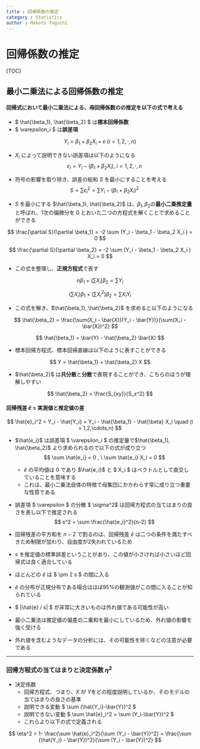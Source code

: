 ```yaml
---
title : 回帰係数の推定
category : Statistics
author : Makoto Yaguchi
---
```


# 回帰係数の推定

[TOC]


## 最小二乗法による回帰係数の推定

#### 回帰式において最小二乗法による、母回帰係数のの推定を以下の式で考える
- $ \hat{\beta_1}, \hat{\beta_2} $ は**標本回帰係数**
- $ \varepsilon_i $ は**誤差項**

$$ Y_i = \beta_1 + \beta_2 X_i + \varepsilon \ (i = 1, 2, \cdot, n) $$


- $X_i$ によって説明できない誤差項は以下のようになる
$$ \varepsilon_i = Y_i - (\beta_1 + \beta_2 X_i), \ i = 1, 2, \cdot, n $$

- 符号の影響を取り除き、誤差の総和 $S$ を最小にすることを考える
$$ S = \sum \varepsilon_i^2 = \sum {Y_i - (\beta_1 + \beta_2 X_i)}^2  $$

- $S$ を最小にする $\hat{\beta_1}, \hat{\beta_2}$ は、$\beta_1, \beta_2$の**最小二乗推定量**と呼ばれ、1次の偏微分を $0$ とおいた二つの方程式を解くことで求めることができる

$$ \frac{\partial S}{\partial \beta_1} =  -2 \sum (Y_i - \beta_1 - \beta_2 X_i ) = 0 $$

$$ \frac{\partial S}{\partial \beta_2} =  -2 \sum (Y_i - \beta_1 - \beta_2 X_i ) X_i = 0 $$

- この式を整理し、**正規方程式**で表す

$$ n\beta_1 + (\sum X_i)\beta_2 = \sum Y_i $$

$$ (\sum X_i)\beta_1 + (\sum X_i^2)\beta_2 = \sum X_i Y_i $$

- この式を解き、$\hat{\beta_1}, \hat{\beta_2}$ を求めると以下のようになる

$$ \hat{\beta_2} = \frac{\sum(X_i - \bar{X})(Y_i - \bar{Y})}{\sum(X_i - \bar{X})^2} $$

$$ \hat{\beta_1} = \bar{Y} - \hat{\beta_2} \bar{X}  $$

- 標本回帰方程式、標本回帰直線は以下のように表すことができる

$$ Y = \hat{\beta_1} + \hat{\beta_2} X $$

- $\hat{\beta_2}$ は**共分散**と**分散**で表現することができ、こちらのほうが理解しやすい

$$ \hat{\beta_2} = \frac{S_{xy}}{S_x^2} $$

#### 回帰残差 $\hat{e}$ = 実測値と推定値の差

$$ \hat{e}_i^2 = Y_i - \hat{Y_i} = Y_i - \hat{\beta_1} - \hat{\beta} X_i \quad (i = 1,2,\cdots,n) $$

- $\hat{e_i}$ は誤差項 $ \varepsilon_i $ の推定量で$\hat{\beta_1}, \hat{\beta_2}$ より求められるので以下の式が成り立つ
$$ \sum \hat{e_i} = 0 , \ \sum \hat{e_i} X_i = 0 $$
  - $\hat{e}$ の平均値は $0$ であり $\hat{e_i}$ と $ X_i $ はベクトルとして直交していることを意味する
  - これは、最小二乗法自体の特徴で母集団にかかわらす常に成り立つ重要な性質である

- 誤差項 $ \varepsilon $ の分散 $ \sigma^2$ は回帰方程式の当てはまりの良さを表し以下で推定される
  $$ s^2 = \sum \frac{\hat{e_i}^2}{n-2} $$
- 回帰残差の平方和を $n-2$ で割るのは、回帰残差 $\hat{e}$ は二つの条件を満たすべきため制限が加わり、自由度が2失われているため
- $s$ を推定値の標準誤差ということがあり、この値が小さければ小さいほど回帰式は良く適合している

- ほとんどの $\hat{e}$ は $ \pm 2 s $ の間に入る
- $\hat{e}$ の分布が正規分布である場合はほぼ95%の観測値がこの間に入ることが知られている
- $ |\hat{e} / s| $ が非常に大きいものは外れ値である可能性が高い
- 最小二乗法は推定値の偏差の二乗和を最小にしているため、外れ値の影響を強く受ける
- 外れ値を含むようなデータの分析には、その可能性を除くなどの注意が必要である

***

### 回帰方程式の当てはまりと決定係数 $\eta^2$

- 決定係数
  - 回帰方程式、つまり、$X$ が $Y$をどの程度説明しているか、そのモデルの当てはまりの良さの基準
  - 説明できる変動 $ \sum (\hat{Y_i}-\bar{Y})^2 $ 
  - 説明できない変動 $ \sum \hat{e}_i^2 = \sum (Y_i-\bar{Y})^2 $
  - これらより以下の式で定義される

$$ \eta^2 = 1- \frac{\sum \hat{e}_i^2}{\sum (Y_i - \bar{Y})^2} = \frac{\sum (\hat{Y_i} - \bar{Y})^2}{\sum (Y_i - \bar{Y})^2}  $$
